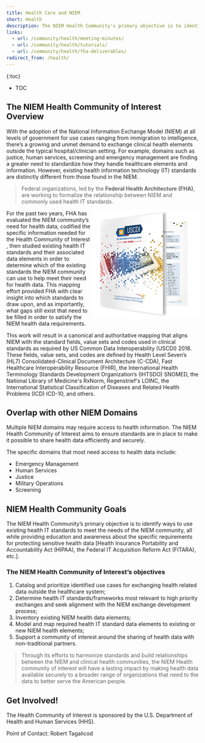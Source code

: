 ```yaml
---
title: Health Care and NIEM
short: Health
description: The NIEM Health Community's primary objective is to identify ways to use existing health IT standards to meet the needs of the NIEM community, all while providing education and awareness about the specific requirements for protecting sensitive health data.
links:
  - url: /community/health/meeting-minutes/
  - url: /community/health/tutorials/
  - url: /community/health/fha-deliverables/
redirect_from: /health/
---
```


{:toc}
- TOC

## The NIEM Health Community of Interest Overview

With the adoption of the National Information Exchange Model (NIEM) at all levels of government for use cases ranging from immigration to intelligence, there’s a growing and unmet demand to exchange clinical health elements outside the typical hospital/clinician setting. For example, domains such as justice, human services, screening and emergency management are finding a greater need to standardize how they handle healthcare elements and information. However, existing health information technology (IT) standards are distinctly different from those found in the NIEM.

> Federal organizations, led by the **Federal Health Architecture (FHA)**, are working to formalize the relationship between NIEM and commonly used health IT standards.

<img align="right" style="margin-top: 0" src="assets/uscdi.png">

For the past two years, FHA has evaluated the NIEM community’s need for health data, codified the specific information needed for the Health Community of Interest , then studied existing health IT standards and their associated data elements in order to determine which of the existing standards the NIEM community can use to help meet their need for health data. This mapping effort provided FHA with clear insight into which standards to draw upon, and as importantly, what gaps still exist that need to be filled in order to satisfy the NIEM health data requirements.

This work will result in a canonical and authoritative mapping that aligns NIEM with the standard fields, value sets and codes used in clinical standards as required by US Common Data Interoperability (USCDI) 2018. These fields, value sets, and codes are defined by Health Level Seven’s (HL7) Consolidated-Clinical Document Architecture (C-CDA), Fast Healthcare Interoperability Resource (FHIR), the International Health Terminology Standards Development Organization’s (IHTSDO) SNOMED, the National Library of Medicine's RxNorm, Regenstrief's LOINC, the International Statistical Classification of Diseases and Related Health Problems (ICD) ICD-10, and others.

## Overlap with other NIEM Domains

Multiple NIEM domains may require access to health information. The NIEM Health Community of Interest aims to ensure standards are in place to make it possible to share health data efficiently and securely.

The specific domains that most need access to health data include:

- Emergency Management
- Human Services
- Justice
- Military Operations
- Screening

## NIEM Health Community Goals

The NIEM Health Community’s primary objective is to identify ways to use existing health IT standards to meet the needs of the NIEM community, all while providing education and awareness about the specific requirements for protecting sensitive health data [Health Insurance Portability and Accountability Act (HIPAA), the Federal IT Acquisition Reform Act (FITARA), etc.].

### The NIEM Health Community of Interest’s objectives

1. Catalog and prioritize identified use cases for exchanging health related data outside the healthcare system;
2. Determine health IT standards/frameworks most relevant to high priority exchanges and seek alignment with the NIEM exchange development process;
3. Inventory existing NIEM health data elements;
4. Model and map required health IT standard data elements to existing or new NIEM health elements;
5. Support a community of interest around the sharing of health data with non-traditional partners.

> Through its efforts to harmonize standards and build relationships between the NIEM and clinical health communities, the NIEM Health community of interest will have a lasting impact by making health data available securely to a broader range of organizations that need to the data to better serve the American people.

## Get Involved!

The Health Community of Interest is sponsored by the U.S. Department of Health and Human Services (HHS).

Point of Contact: Robert Tagalicod
